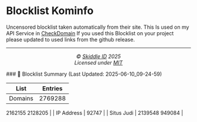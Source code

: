 # Blocklist Kominfo
Uncensored blocklist taken automatically from their site.
This Is used on my API Service in [CheckDomain](https://github.com/Skiddle-ID/checkdomain)
If you used this Blocklist on your project please updated to used links from the github release.


---
<!-- License + Copyright -->
<p  align="center">
  <i>© <a href="https://skiddle.id">Skiddle ID</a> 2025</i><br>
  <i>Licensed under <a href="https://gist.github.com/arcestia/dc2bef037daf25773cb972b69d22be09">MIT</a></i>
</p>
<!-- SUMMARY:START -->
### 🧾 Blocklist Summary (Last Updated: 2025-06-10_09-24-59)

| List         | Entries |
|--------------|---------|
| Domains      | 2769288
2162155
2128205 |
| IP Address   | 92747 |
| Situs Judi   | 2139548
949084 |

<!-- SUMMARY:END -->
